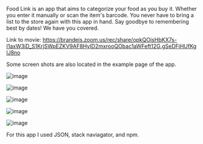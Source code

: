 Food Link is an app that aims to categorize your food as you buy it. Whether you enter it manually or scan the item's barcode. You never have to bring a list to the store again with this app in hand. Say goodbye to remembering best by dates! We have you covered.

Link to movie: https://brandeis.zoom.us/rec/share/opkQOisHbKX7s-I1axW3iD_S1KrjSWpEZKV9AF8HyID2mxrooQObac1aWFeft12G.gSeDFjHUfKglJ8no


Some screen shots are also located in the example page of the app. 

![image](https://user-images.githubusercontent.com/90795598/145750329-06e5757f-533e-4a0e-a170-b699b0b117c1.png)

![image](https://user-images.githubusercontent.com/90795598/145750372-18276bde-96bf-4341-ad4e-7b2b0f13d8b8.png)

![image](https://user-images.githubusercontent.com/90795598/145750236-d440ae5f-5794-4e84-a1bd-47d9fb7af3b7.png)

![image](https://user-images.githubusercontent.com/90795598/145750281-d145f895-d513-49b9-a991-a6a63ac5fe3e.png)

![image](https://user-images.githubusercontent.com/90795598/145750304-02a04534-a8c7-426e-9786-9cc26d051192.png)





For this app I used JSON, stack naviagator, and npm.


